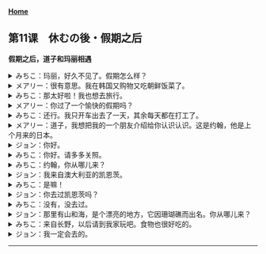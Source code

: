 **[Home](../Menu.md)**
## 第11课　休むの後・假期之后
**假期之后，道子和玛丽相遇**
<details>
<summary>
みちこ：玛丽，好久不见了。假期怎么样？</summary>

メアリーさん、久しぶりですね。休みはどうでしたか。
</details>

<details>
<summary>
メアリー：很有意思。我在韩国又购物又吃朝鲜饭菜了。</summary>

すごく楽しかったです。韓国で買い物をしたり、韓国料理を食べたりしました。
</details>

<details>
<summary>
みちこ：那太好啦！我也想去旅行。</summary>

いいですね。私も旅行したいです。
</details>

<details>
<summary>
メアリー：你过了一个愉快的假期吗？</summary>

みちこさんの休みは楽しかったですか。
</details>

<details>
<summary>
みちこ：还行。我只开车出去了一天，其余每天都在打工了。</summary>

まあまあでした。一日だけドライブに行きましたが、毎日アルバイトをしていました。
</details>

<details>
<summary>
メアリー：道子，我想把我的一个朋友介绍给你认识认识。这是约翰，他是上个月来的日本。</summary>

みちこさん、友だちを紹介します。こちらはジョンさんです。ジョンさんは先月、日本に来ました。
</details>

<details>
<summary>
ジョン：你好。</summary>

初めまして。
</details>

<details>
<summary>
みちこ：你好。请多多关照。</summary>

初めまして、どうぞよろしく。
</details>

<details>
<summary>
みちこ：约翰，你从哪儿来？</summary>

ジョンさん、出身はどこですか。
</details>

<details>
<summary>
ジョン：我来自澳大利亚的凯恩茨。</summary>

オーストラリアのケアンズです。
</details>

<details>
<summary>
みちこ：是嘛！</summary>

そうですか。
</details>

<details>
<summary>
ジョン：你去过凯恩茨吗？</summary>

みちこさんはケアンズに行ったことがありますか。
</details>

<details>
<summary>
みちこ：没有，没去过。</summary>

いいえ、ありません。
</details>

<details>
<summary>
ジョン：那里有山和海，是个漂亮的地方，它因珊瑚礁而出名。你从哪儿来？</summary>

山や海があって、きれいな所ですよ。グレートバリアリーフで有名です。みちこさんはどこの出身ですか。
</details>

<details>
<summary>
みちこ：来自长野，以后请到我家玩吧。食物也很好吃的。</summary>

長野です。今度遊びに来てください。食べ物もおいしいですよ。
</details>

<details>
<summary>
ジョン：我一定会去的。</summary>

ぜひ、行きたいです。
</details>

---
